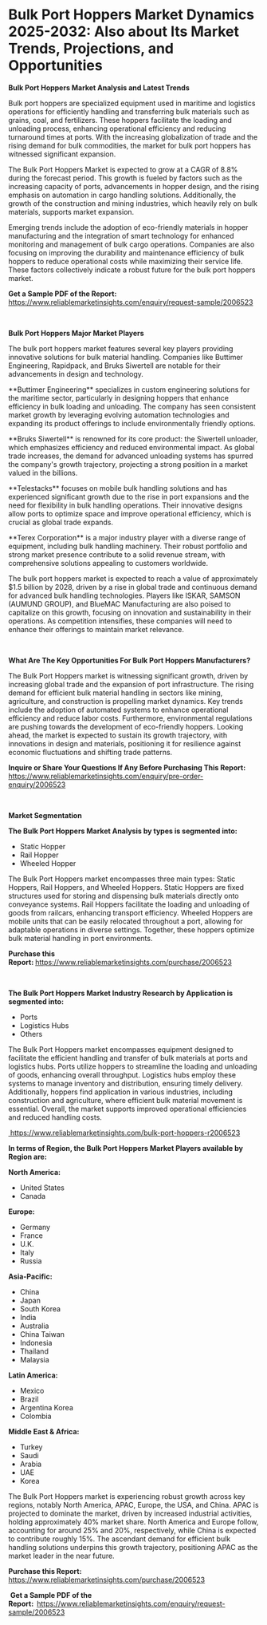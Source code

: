 <p><h1>Bulk Port Hoppers Market Dynamics 2025-2032: Also about Its Market Trends, Projections, and Opportunities</h1></p><p><strong>Bulk Port Hoppers Market Analysis and Latest Trends</strong></p>
<p><p>Bulk port hoppers are specialized equipment used in maritime and logistics operations for efficiently handling and transferring bulk materials such as grains, coal, and fertilizers. These hoppers facilitate the loading and unloading process, enhancing operational efficiency and reducing turnaround times at ports. With the increasing globalization of trade and the rising demand for bulk commodities, the market for bulk port hoppers has witnessed significant expansion.</p><p>The Bulk Port Hoppers Market is expected to grow at a CAGR of 8.8% during the forecast period. This growth is fueled by factors such as the increasing capacity of ports, advancements in hopper design, and the rising emphasis on automation in cargo handling solutions. Additionally, the growth of the construction and mining industries, which heavily rely on bulk materials, supports market expansion. </p><p>Emerging trends include the adoption of eco-friendly materials in hopper manufacturing and the integration of smart technology for enhanced monitoring and management of bulk cargo operations. Companies are also focusing on improving the durability and maintenance efficiency of bulk hoppers to reduce operational costs while maximizing their service life. These factors collectively indicate a robust future for the bulk port hoppers market.</p></p>
<p><strong>Get a Sample PDF of the Report:&nbsp;</strong> <a href="https://www.reliablemarketinsights.com/enquiry/request-sample/2006523?utm_campaign=2593&utm_medium=2&utm_source=Github&utm_content=ia&utm_term=12042025&utm_id=bulk-port-hoppers">https://www.reliablemarketinsights.com/enquiry/request-sample/2006523</a></p>
<p>&nbsp;</p>
<p><strong>Bulk Port Hoppers Major Market Players</strong></p>
<p><p>The bulk port hoppers market features several key players providing innovative solutions for bulk material handling. Companies like Buttimer Engineering, Rapidpack, and Bruks Siwertell are notable for their advancements in design and technology. </p><p>**Buttimer Engineering** specializes in custom engineering solutions for the maritime sector, particularly in designing hoppers that enhance efficiency in bulk loading and unloading. The company has seen consistent market growth by leveraging evolving automation technologies and expanding its product offerings to include environmentally friendly options.</p><p>**Bruks Siwertell** is renowned for its core product: the Siwertell unloader, which emphasizes efficiency and reduced environmental impact. As global trade increases, the demand for advanced unloading systems has spurred the company's growth trajectory, projecting a strong position in a market valued in the billions.</p><p>**Telestacks** focuses on mobile bulk handling solutions and has experienced significant growth due to the rise in port expansions and the need for flexibility in bulk handling operations. Their innovative designs allow ports to optimize space and improve operational efficiency, which is crucial as global trade expands.</p><p>**Terex Corporation** is a major industry player with a diverse range of equipment, including bulk handling machinery. Their robust portfolio and strong market presence contribute to a solid revenue stream, with comprehensive solutions appealing to customers worldwide.</p><p>The bulk port hoppers market is expected to reach a value of approximately $1.5 billion by 2028, driven by a rise in global trade and continuous demand for advanced bulk handling technologies. Players like ISKAR, SAMSON (AUMUND GROUP), and BlueMAC Manufacturing are also poised to capitalize on this growth, focusing on innovation and sustainability in their operations. As competition intensifies, these companies will need to enhance their offerings to maintain market relevance.</p></p>
<p>&nbsp;</p>
<p><strong>What Are The Key Opportunities For Bulk Port Hoppers Manufacturers?</strong></p>
<p><p>The Bulk Port Hoppers market is witnessing significant growth, driven by increasing global trade and the expansion of port infrastructure. The rising demand for efficient bulk material handling in sectors like mining, agriculture, and construction is propelling market dynamics. Key trends include the adoption of automated systems to enhance operational efficiency and reduce labor costs. Furthermore, environmental regulations are pushing towards the development of eco-friendly hoppers. Looking ahead, the market is expected to sustain its growth trajectory, with innovations in design and materials, positioning it for resilience against economic fluctuations and shifting trade patterns.</p></p>
<p><strong>Inquire or Share Your Questions If Any Before Purchasing This Report:</strong> <a href="https://www.reliablemarketinsights.com/enquiry/pre-order-enquiry/2006523?utm_campaign=2593&utm_medium=2&utm_source=Github&utm_content=ia&utm_term=12042025&utm_id=bulk-port-hoppers">https://www.reliablemarketinsights.com/enquiry/pre-order-enquiry/2006523</a></p>
<p>&nbsp;</p>
<p><strong>Market Segmentation</strong></p>
<p><strong>The Bulk Port Hoppers Market Analysis by types is segmented into:</strong></p>
<p><ul><li>Static Hopper</li><li>Rail Hopper</li><li>Wheeled Hopper</li></ul></p>
<p><p>The Bulk Port Hoppers market encompasses three main types: Static Hoppers, Rail Hoppers, and Wheeled Hoppers. Static Hoppers are fixed structures used for storing and dispensing bulk materials directly onto conveyance systems. Rail Hoppers facilitate the loading and unloading of goods from railcars, enhancing transport efficiency. Wheeled Hoppers are mobile units that can be easily relocated throughout a port, allowing for adaptable operations in diverse settings. Together, these hoppers optimize bulk material handling in port environments.</p></p>
<p><strong>Purchase this Report:&nbsp;</strong><a href="https://www.reliablemarketinsights.com/purchase/2006523?utm_campaign=2593&utm_medium=2&utm_source=Github&utm_content=ia&utm_term=12042025&utm_id=bulk-port-hoppers">https://www.reliablemarketinsights.com/purchase/2006523</a></p>
<p>&nbsp;</p>
<p><strong>The Bulk Port Hoppers Market Industry Research by Application is segmented into:</strong></p>
<p><ul><li>Ports</li><li>Logistics Hubs</li><li>Others</li></ul></p>
<p><p>The Bulk Port Hoppers market encompasses equipment designed to facilitate the efficient handling and transfer of bulk materials at ports and logistics hubs. Ports utilize hoppers to streamline the loading and unloading of goods, enhancing overall throughput. Logistics hubs employ these systems to manage inventory and distribution, ensuring timely delivery. Additionally, hoppers find application in various industries, including construction and agriculture, where efficient bulk material movement is essential. Overall, the market supports improved operational efficiencies and reduced handling costs.</p></p>
<p><a href="https://www.reliablemarketinsights.com/bulk-port-hoppers-r2006523?utm_campaign=2593&utm_medium=2&utm_source=Github&utm_content=ia&utm_term=12042025&utm_id=bulk-port-hoppers">&nbsp;https://www.reliablemarketinsights.com/bulk-port-hoppers-r2006523</a></p>
<p><strong>In terms of Region, the Bulk Port Hoppers Market Players available by Region are:</strong></p>
<p>
    <p> <strong> North America: </strong>
        <ul>
            <li>United States</li>
            <li>Canada</li>
        </ul>
        </p> 
    <p> <strong> Europe: </strong>
        <ul>
            <li>Germany</li>
            <li>France</li>
            <li>U.K.</li>
            <li>Italy</li>
            <li>Russia</li>
        </ul>
        </p> 
    <p> <strong> Asia-Pacific: </strong>
        <ul>
            <li>China</li>
            <li>Japan</li>
            <li>South Korea</li>
            <li>India</li>
            <li>Australia</li>
            <li>China Taiwan</li>
            <li>Indonesia</li>
            <li>Thailand</li>
            <li>Malaysia</li>
        </ul>
        </p> 
    <p> <strong> Latin America: </strong>
        <ul>
            <li>Mexico</li>
            <li>Brazil</li>
            <li>Argentina Korea</li>
            <li>Colombia</li>
        </ul>
        </p> 
    <p> <strong> Middle East & Africa: </strong>
        <ul>
            <li>Turkey</li>
            <li>Saudi</li>
            <li>Arabia</li>
            <li>UAE</li>
            <li>Korea</li>
        </ul>
    </p>
    </p>
<p><p>The Bulk Port Hoppers market is experiencing robust growth across key regions, notably North America, APAC, Europe, the USA, and China. APAC is projected to dominate the market, driven by increased industrial activities, holding approximately 40% market share. North America and Europe follow, accounting for around 25% and 20%, respectively, while China is expected to contribute roughly 15%. The ascendant demand for efficient bulk handling solutions underpins this growth trajectory, positioning APAC as the market leader in the near future.</p></p>
<p><strong>Purchase this Report: </strong><a href="https://www.reliablemarketinsights.com/purchase/2006523?utm_campaign=2593&utm_medium=2&utm_source=Github&utm_content=ia&utm_term=12042025&utm_id=bulk-port-hoppers">https://www.reliablemarketinsights.com/purchase/2006523</a></p>
<p>&nbsp;<strong>Get a Sample PDF of the Report:&nbsp;&nbsp;</strong><a href="https://www.reliablemarketinsights.com/enquiry/request-sample/2006523?utm_campaign=2593&utm_medium=2&utm_source=Github&utm_content=ia&utm_term=12042025&utm_id=bulk-port-hoppers">https://www.reliablemarketinsights.com/enquiry/request-sample/2006523</a></p>
<p><strong></strong></p>
<p><p></p><p></p><p></p></p>